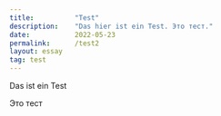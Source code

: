 ```yaml
---
title:          "Test"
description:    "Das hier ist ein Test. Это тест."
date:           2022-05-23
permalink:      /test2
layout: essay
tag: test
---
```


Das ist ein Test

Это тест
